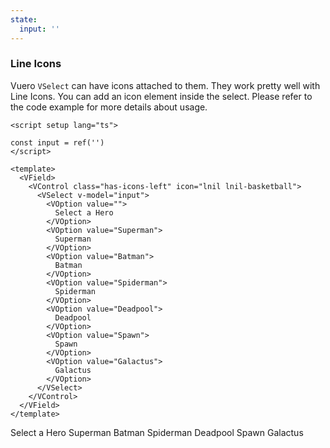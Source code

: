 ```yaml
---
state:
  input: ''
---
```


### Line Icons

Vuero `VSelect` can have icons attached to them. They work pretty well with
Line Icons. You can add an icon element inside the select.
Please refer to the code example for more details about usage.

<!--code-->

```vue
<script setup lang="ts">

const input = ref('')
</script>

<template>
  <VField>
    <VControl class="has-icons-left" icon="lnil lnil-basketball">
      <VSelect v-model="input">
        <VOption value="">
          Select a Hero
        </VOption>
        <VOption value="Superman">
          Superman
        </VOption>
        <VOption value="Batman">
          Batman
        </VOption>
        <VOption value="Spiderman">
          Spiderman
        </VOption>
        <VOption value="Deadpool">
          Deadpool
        </VOption>
        <VOption value="Spawn">
          Spawn
        </VOption>
        <VOption value="Galactus">
          Galactus
        </VOption>
      </VSelect>
    </VControl>
  </VField>
</template>
```

<!--/code-->

<!--example-->

<VField>
  <VControl class="has-icons-left" icon="lnil lnil-basketball">
    <VSelect v-model="frontmatter.state.input">
      <VOption value="">Select a Hero</VOption>
      <VOption value="Superman">Superman</VOption>
      <VOption value="Batman">Batman</VOption>
      <VOption value="Spiderman">Spiderman</VOption>
      <VOption value="Deadpool">Deadpool</VOption>
      <VOption value="Spawn">Spawn</VOption>
      <VOption value="Galactus">Galactus</VOption>
    </VSelect>
  </VControl>
</VField>

<!--/example-->
